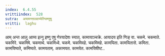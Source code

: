 ```yaml
---
index:  6.4.55
vrittiindex:  528
sutra:  अयामन्ताल्वाय्येत्न्विष्णुषु
vritti:  laghu 
---
```


आम् अन्त आलु आय्य इत्नु इष्णु एषु णेरयादेशः स्यात्. कामायाञ्चक्रे. आयादय इति णिङ् वा. चकमे. चकमाते. चकमिरे. चकमिषे. चकमाथे. चकमिध्वे. चकमे. चकमिवहे. चकमिमहे. कामयिता. कामयितासे. कमिता. कामयिष्यते, कमिष्यते. कामयताम्. अकामयत. कामयेत. कामयिषीष्ट..

